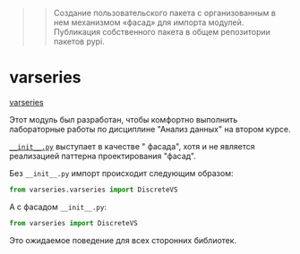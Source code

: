 > > Создание пользовательского пакета с организованным в нем механизмом «фасад» для импорта модулей. Публикация собственного пакета в общем репозитории пакетов pypi.

# varseries

[varseries](https://pypi.org/project/varseries/)

Этот модуль был разработан, чтобы комфортно выполнить лабораторные работы по дисциплине
"Анализ данных" на втором курсе.

[`__init__.py`](https://github.com/cyrillelamal/varseries/blob/master/src/varseries/__init__.py) выступает в качестве "
фасада", хотя и не является реализацией паттерна проектирования "фасад".

Без `__init__.py` импорт происходит следующим образом:

```python
from varseries.varseries import DiscreteVS
```

А с фасадом `__init__.py`:

```python
from varseries import DiscreteVS
```

Это ожидаемое поведение для всех сторонних библиотек.
